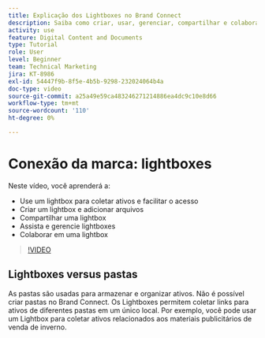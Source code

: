 ```yaml
---
title: Explicação dos Lightboxes no Brand Connect
description: Saiba como criar, usar, gerenciar, compartilhar e colaborar em um lighbox no Brand Connect de [!UICONTROL DAM DO WORKFRONT].
activity: use
feature: Digital Content and Documents
type: Tutorial
role: User
level: Beginner
team: Technical Marketing
jira: KT-8986
exl-id: 54447f9b-8f5e-4b5b-9298-232024064b4a
doc-type: video
source-git-commit: a25a49e59ca483246271214886ea4dc9c10e8d66
workflow-type: tm+mt
source-wordcount: '110'
ht-degree: 0%

---
```


# Conexão da marca: lightboxes

Neste vídeo, você aprenderá a:

* Use um lightbox para coletar ativos e facilitar o acesso
* Criar um lightbox e adicionar arquivos
* Compartilhar uma lightbox
* Assista e gerencie lightboxes
* Colaborar em uma lightbox

>[!VIDEO](https://video.tv.adobe.com/v/335248/?quality=12&learn=on)

## Lightboxes versus pastas

As pastas são usadas para armazenar e organizar ativos. Não é possível criar pastas no Brand Connect. Os Lightboxes permitem coletar links para ativos de diferentes pastas em um único local. Por exemplo, você pode usar um Lightbox para coletar ativos relacionados aos materiais publicitários de venda de inverno.
